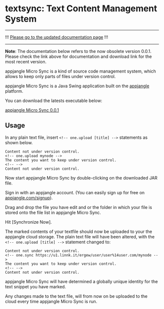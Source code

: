 textsync: Text Content Management System
==========


----

!!! [Please go to the updated documentation page](http://u1.linnk.it/qc8sbw/usr/apps/ajFileSync/docs/ajMicroSync.value.html) !!!

----

**Note**: The documentation below refers to the now obsolete version 0.0.1. Please check the link above for documentation and download link for the most recent version.

appjangle Micro Sync is a kind of source code management system, which allows to keep only parts of files under version control.

appjangle Micro Sync is a Java Swing application built on the [appjangle](http://appjangle.com) platform.

You can download the latests executable below:

[appjangle Micro Sync 0.0.1](https://dl.dropbox.com/u/957046/onedb/apps/ajMicroSync-0.0.1-standalone.jar)

## Usage

In any plain text file, insert `<!-- one.upload [title] -->` statements as shown below.

    Content not under version control.
    <!-- one.upload mynode -->
    The content you want to keep under version control.
    <!-- -->
    Content not under version control.
    
Now start appjangle Micro Sync by double-clicking on the downloaded JAR file.

Sign in with an appjangle account. (You can easily sign up for free on [appjangle.com/signup](http://appjangle.com)).

Drag and drop the file you have edit and or the folder in which your file is stored onto the file list in appjangle Micro Sync.

Hit [Synchronize Now].

The marked contents of your textfile should now be uploaded to your the appjangle cloud storage. The plain text file will have been altered, with the `<!-- one.upload [title] -->` statement changed to:

    Content not under version control.
    <!-- one.sync https://u1.linnk.it/ergew/user/user%14user.com/mynode -->
    The content you want to keep under version control.
    <!-- -->
    Content not under version control.
    
appjangle Micro Sync will have determined a globally unique identity for the text snippet you have marked.

Any changes made to the text file, will from now on be uploaded to the cloud every time appjangle Micro Sync is run.